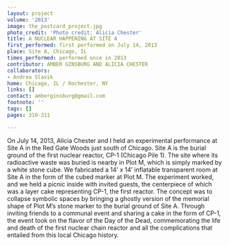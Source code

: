 ```yaml
---
layout: project
volume: '2013'
image: the_postcard_project.jpg
photo_credit: 'Photo credit: Alicia Chester'
title: A NUCLEAR HAPPENING AT SITE A
first_performed: first performed on July 14, 2013
place: Site A, Chicago, IL
times_performed: performed once in 2013
contributor: AMBER GINSBURG AND ALICIA CHESTER
collaborators:
- Andrea Slavik
home: Chicago, IL / Rochester, NY
links: []
contact: amberginsburg@gmail.com
footnote: ''
tags: []
pages: 310-311

---
```


On July 14, 2013, Alicia Chester and I held an experimental performance at Site A in the Red Gate Woods just south of Chicago. Site A is the burial ground of the first nuclear reactor, CP-1 (Chicago Pile 1). The site where its radioactive waste was buried is nearby in Plot M, which is simply marked by a white stone cube. We fabricated a 14’ x 14’ inflatable transparent room at Site A in the form of the cubed marker at Plot M. The experiment worked, and we held a picnic inside with invited guests, the centerpiece of which was a layer cake representing CP-1, the first reactor. The concept was to collapse symbolic spaces by bringing a ghostly version of the memorial shape of Plot M’s stone marker to the burial ground of Site A. Through inviting friends to a communal event and sharing a cake in the form of CP-1, the event took on the flavor of the Day of the Dead, commemorating the life and death of the first nuclear chain reactor and all the complications that entailed from this local Chicago history.
